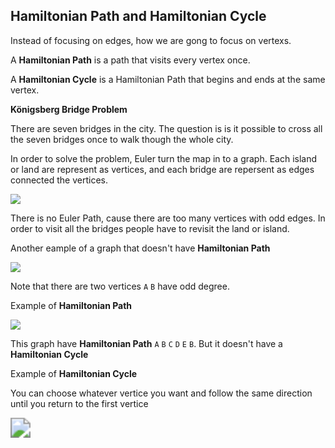 <!--title={Undirected Graphs}-->

<!--badges={Algorithms:5,Python:5}-->

<!--concepts={Hamiltonian Path and Hamiltonian Cycle}--> 

## Hamiltonian Path and Hamiltonian Cycle

Instead of focusing on edges, how we are gong to focus on vertexs.

A **Hamiltonian Path**  is a path that visits every vertex once.

A **Hamiltonian Cycle** is a Hamiltonian Path that begins and ends at the same vertex.



**Königsberg Bridge Problem**

There are seven bridges in the city. The question is is it possible to cross all the seven bridges once to walk though the whole city. 

In order to solve the problem, Euler turn the map in to a graph. Each island or land are represent as vertices, and each bridge are repersent as edges connected the vertices.

![](https://tva1.sinaimg.cn/large/006tNbRwgy1gbktr1xrerj315k08q766.jpg)



There  is no Euler Path, cause there are too many vertices with odd edges. In order to visit all the bridges people have to revisit the land or island.

Another eample of a graph that doesn't have **Hamiltonian Path**

![](https://tva1.sinaimg.cn/large/006tNbRwgy1gbku0udhx5j311u0pcdgx.jpg)

Note that there are two vertices `A` `B`  have odd degree.

Example of **Hamiltonian Path**   

![](https://tva1.sinaimg.cn/large/006tNbRwgy1gbku3ebl1tj311m0qogmu.jpg)

This graph  have **Hamiltonian Path** `A` `B` `C` `D` `E` `B`. But it doesn't have a **Hamiltonian Cycle** 



Example of **Hamiltonian Cycle**   

You can choose whatever vertice you want and follow the same direction until you return to the first vertice 

<img src=https://tva1.sinaimg.cn/large/006tNbRwgy1gbktgrk4fkj31400u0wj8.jpg style="zoom:200%;" />